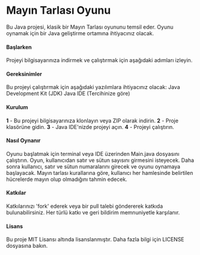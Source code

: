 # Mayın Tarlası Oyunu
Bu Java projesi, klasik bir Mayın Tarlası oyununu temsil eder. Oyunu oynamak için bir Java geliştirme ortamına ihtiyacınız olacak.


#### Başlarken
Projeyi bilgisayarınıza indirmek ve çalıştırmak için aşağıdaki adımları izleyin.


#### Gereksinimler
Bu projeyi çalıştırmak için aşağıdaki yazılımlara ihtiyacınız olacak:
Java Development Kit (JDK)
Java IDE (Tercihinize göre)


#### Kurulum
**1** - Bu projeyi bilgisayarınıza klonlayın veya ZIP olarak indirin.
**2** - Proje klasörüne gidin.
**3** - Java IDE'nizde projeyi açın.
**4** - Projeyi çalıştırın.


#### Nasıl Oynanır
Oyunu başlatmak için terminal veya IDE üzerinden Main.java dosyasını çalıştırın. Oyun, kullanıcıdan satır ve sütun sayısını girmesini isteyecek. Daha sonra kullanıcı, satır ve sütun numaralarını girecek ve oyunu oynamaya başlayacak. Mayın tarlası kurallarına göre, kullanıcı her hamlesinde belirtilen hücrelerde mayın olup olmadığını tahmin edecek.


#### Katkılar
Katkılarınızı 'fork' ederek veya bir pull talebi göndererek katkıda bulunabilirsiniz. Her türlü katkı ve geri bildirim memnuniyetle karşılanır.


#### Lisans
Bu proje MIT Lisansı altında lisanslanmıştır. Daha fazla bilgi için LICENSE dosyasına bakın.
